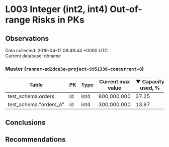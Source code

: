 # L003 Integer (int2, int4) Out-of-range Risks in PKs #

## Observations ##
Data collected: 2019-04-17 09:49:44 +0000 UTC  
Current database: dbname  



### Master (`runner-ed2dce3a-project-9951336-concurrent-0`) ###
Table | PK | Type | Current max value | &#9660;&nbsp;Capacity used, %
------|----|------|-------------------|-------------------------------
test_schema.orders | id | int4 |800,000,000 | 37.25
test_schema."orders_A" | id | int4 |300,000,000 | 13.97


## Conclusions ##


## Recommendations ##
